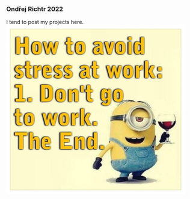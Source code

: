 ### Ondřej Richtr 2022

I tend to post my projects here.
![Minion boomer meme](stolen_minion_pic.png)

<!---
Ondrej-Richtr/Ondrej-Richtr is a ✨ special ✨ repository because its `README.md` (this file) appears on your GitHub profile.
You can click the Preview link to take a look at your changes.
--->
